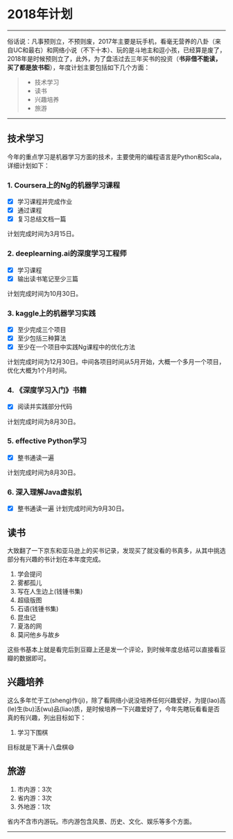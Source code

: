 # 2018年计划

------

俗话说：凡事预则立，不预则废，2017年主要是玩手机，看毫无营养的八卦（来自UC和最右）和网络小说（不下十本）、玩的是斗地主和逗小孩，已经算是废了，2018年是时候预则立了，此外，为了盘活过去三年买书的投资（**书非借不能读，买了都是放书柜**），年度计划主要包括如下几个方面：

> * 技术学习
> * 读书
> * 兴趣培养
> * 旅游

------

## 技术学习

今年的重点学习是机器学习方面的技术，主要使用的编程语言是Python和Scala，详细计划如下：

### 1. Coursera上的Ng的机器学习课程

- [x] 学习课程并完成作业
- [x] 通过课程
- [x] 复习总结文档一篇

计划完成时间为3月15日。

### 2. deeplearning.ai的深度学习工程师

- [x] 学习课程
- [x] 输出读书笔记至少三篇

计划完成时间为10月30日。

### 3. kaggle上的机器学习实践

- [x] 至少完成三个项目
- [x] 至少包括三种算法
- [x] 至少在一个项目中实践Ng课程中的优化方法

计划完成时间为12月30日。中间各项目时间从5月开始，大概一个多月一个项目，优化大概为1个月时间。

### 4. 《深度学习入门》书籍
- [x] 阅读并实践部分代码

计划完成时间为8月30日。

### 5. effective Python学习

- [x] 整书通读一遍

计划完成时间为8月30日。


### 6. 深入理解Java虚拟机

- [x] 整书通读一遍
计划完成时间为9月30日。

## 读书

大致翻了一下京东和亚马逊上的买书记录，发现买了就没看的书真多，从其中挑选部分有兴趣的书计划在本年度完成。

1. 学会提问
2. 雾都孤儿
3. 写在人生边上(钱锺书集)
4. 超级版图
5. 石语(钱锺书集) 
6. 昆虫记
7. 夏洛的网
8. 莫问他乡与故乡

这些书基本上就是看完后到豆瓣上还是发一个评论，到时候年度总结可以直接看豆瓣的数据即可。

## 兴趣培养

这么多年忙于工(sheng)作(ji)，除了看网络小说没培养任何兴趣爱好，为提(lao)高(le)生(bu)活(wu)品(liao)质，是时候培养一下兴趣爱好了，今年先瞎玩看看是否真的有兴趣，列出目标如下：

1. 学习下围棋

目标就是下满十八盘棋😄

## 旅游

1. 市内游：3次
2. 省内游：3次
3. 外地游：1次

省内不含市内游玩。市内游包含风景、历史、文化、娱乐等多个方面。

------
